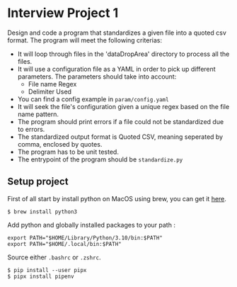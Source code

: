 # Interview Project 1

Design and code a program that standardizes a given file into a quoted csv format. The program will meet the following criterias:

- It will loop through files in the 'dataDropArea' directory to process all the files.
- It will use a configuration file as a YAML in order to pick up different parameters. The parameters should take into account:
    - File name Regex
    - Delimiter Used
- You can find a config example in `param/config.yaml`
- It will seek the file's configuration given a unique regex based on the file name pattern.
- The program should print errors if a file could not be standardized due to errors.
- The standardized output format is Quoted CSV, meaning seperated by comma, enclosed by quotes.
- The program has to be unit tested.
- The entrypoint of the program should be `standardize.py`


## Setup project

First of all start by install python on MacOS using brew, you can get it [here](https://brew.sh).

```
$ brew install python3
```

Add python and globally installed packages to your path : 

```
export PATH="$HOME/Library/Python/3.10/bin:$PATH"
export PATH="$HOME/.local/bin:$PATH"
```

Source either `.bashrc` or `.zshrc`.

```
$ pip install --user pipx
$ pipx install pipenv
```


